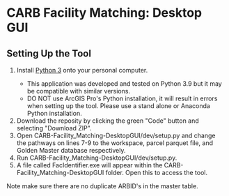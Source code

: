 # CARB Facility Matching: Desktop GUI
 
## Setting Up the Tool
<ol>
 <li>Install <a href="https://www.python.org/downloads/">Python 3</a> onto your personal computer.</li>
 <ul>
  <li>This application was developed and tested on Python 3.9 but it may be compatible with similar versions.</li>
  <li>DO NOT use ArcGIS Pro's Python installation, it will result in errors when setting up the tool. Please use a stand alone or Anaconda Python installation.</li>
 </ul>
 <li>Download the reposity by clicking the green "Code" button and selecting "Download ZIP".</li>
 <li>Open CARB-Facility_Matching-DesktopGUI/dev/setup.py and change the pathways on lines 7-9 to the workspace, parcel parquet file, and Golden Master database respectively.</li>
 <li>Run CARB-Facility_Matching-DesktopGUI/dev/setup.py.</li>
 <li>A file called FacIdentifier.exe will appear within the CARB-Facility_Matching-DesktopGUI folder. Open this to access the tool.</li>
</ol>

Note make sure there are no duplicate ARBID's in the master table.
